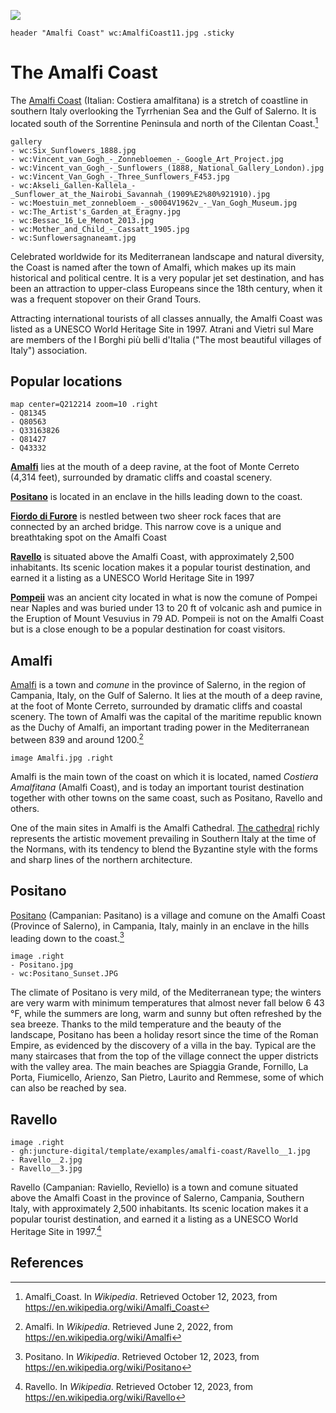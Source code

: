 [![](https://v3.juncture-digital.org/images/wb.svg)](https://v3.juncture-digital.org/wb)

`header "Amalfi Coast" wc:AmalfiCoast11.jpg .sticky`

# The Amalfi Coast

The [Amalfi Coast](Q212214) (Italian: Costiera amalfitana) is a stretch of coastline in southern Italy overlooking the Tyrrhenian Sea and the Gulf of Salerno. It is located south of the Sorrentine Peninsula and north of the Cilentan Coast.[^1]

```
gallery
- wc:Six_Sunflowers_1888.jpg
- wc:Vincent_van_Gogh_-_Zonnebloemen_-_Google_Art_Project.jpg
- wc:Vincent_van_Gogh_-_Sunflowers_(1888,_National_Gallery_London).jpg
- wc:Vincent_Van_Gogh_-_Three_Sunflowers_F453.jpg
- wc:Akseli_Gallen-Kallela_-_Sunflower_at_the_Nairobi_Savannah_(1909%E2%80%921910).jpg
- wc:Moestuin_met_zonnebloem_-_s0004V1962v_-_Van_Gogh_Museum.jpg
- wc:The_Artist's_Garden_at_Eragny.jpg
- wc:Bessac_16_Le_Menot_2013.jpg
- wc:Mother_and_Child_-_Cassatt_1905.jpg
- wc:Sunflowersagnaneamt.jpg
```

Celebrated worldwide for its Mediterranean landscape and natural diversity, the Coast is named after the town of Amalfi, which makes up its main historical and political centre. It is a very popular jet set destination, and has been an attraction to upper-class Europeans since the 18th century, when it was a frequent stopover on their Grand Tours.

Attracting international tourists of all classes annually, the Amalfi Coast was listed as a UNESCO World Heritage Site in 1997. Atrani and Vietri sul Mare are members of the I Borghi più belli d'Italia ("The most beautiful villages of Italy") association.

## Popular locations

```
map center=Q212214 zoom=10 .right
- Q81345
- Q80563
- Q33163826
- Q81427
- Q43332
```

**[Amalfi](flyto/Q80563,15)** lies at the mouth of a deep ravine, at the foot of Monte Cerreto (4,314 feet), surrounded by dramatic cliffs and coastal scenery.

**[Positano](flyto/Q81345,15)** is located in an enclave in the hills leading down to the coast.

**[Fiordo di Furore](flyto/Q33163826,15)** is nestled between two sheer rock faces that are connected by an arched bridge. This narrow cove is a unique and breathtaking spot on the Amalfi Coast

**[Ravello](flyto/Q81427,15)** is situated above the Amalfi Coast, with approximately 2,500 inhabitants. Its scenic location makes it a popular tourist destination, and earned it a listing as a UNESCO World Heritage Site in 1997

**[Pompeii](flyto/Q43332,15)** was an ancient city located in what is now the comune of Pompei near Naples and was buried under 13 to 20 ft of volcanic ash and pumice in the Eruption of Mount Vesuvius in 79 AD.  Pompeii is not on the Amalfi Coast but is a close enough to be a popular destination for coast visitors.

## Amalfi

[Amalfi](Q80563) is a town and _comune_ in the province of Salerno, in the region of Campania, Italy, on the Gulf of Salerno. It lies at the mouth of a deep ravine, at the foot of Monte Cerreto, surrounded by dramatic cliffs and coastal scenery. The town of Amalfi was the capital of the maritime republic known as the Duchy of Amalfi, an important trading power in the Mediterranean between 839 and around 1200.[^3]

`image Amalfi.jpg .right`

Amalfi is the main town of the coast on which it is located, named _Costiera Amalfitana_ (Amalfi Coast), and is today an important tourist destination together with other towns on the same coast, such as Positano, Ravello and others.

One of the main sites in Amalfi is the Amalfi Cathedral. [The cathedral](zoomto/1894,1055,560,421) richly represents the artistic movement prevailing in Southern Italy at the time of the Normans, with its tendency to blend the Byzantine style with the forms and sharp lines of the northern architecture.
 
## Positano

[Positano](Q81345) (Campanian: Pasitano) is a village and comune on the Amalfi Coast (Province of Salerno), in Campania, Italy, mainly in an enclave in the hills leading down to the coast.[^2]

```
image .right
- Positano.jpg
- wc:Positano_Sunset.JPG
```

The climate of Positano is very mild, of the Mediterranean type; the winters are very warm with minimum temperatures that almost never fall below 6 43 °F, while the summers are long, warm and sunny but often refreshed by the sea breeze. Thanks to the mild temperature and the beauty of the landscape, Positano has been a holiday resort since the time of the Roman Empire, as evidenced by the discovery of a villa in the bay. Typical are the many staircases that from the top of the village connect the upper districts with the valley area. The main beaches are Spiaggia Grande, Fornillo, La Porta, Fiumicello, Arienzo, San Pietro, Laurito and Remmese, some of which can also be reached by sea.

## Ravello

```
image .right
- gh:juncture-digital/template/examples/amalfi-coast/Ravello__1.jpg
- Ravello__2.jpg
- Ravello__3.jpg
```

Ravello (Campanian: Raviello, Reviello) is a town and comune situated above the Amalfi Coast in the province of Salerno, Campania, Southern Italy, with approximately 2,500 inhabitants. Its scenic location makes it a popular tourist destination, and earned it a listing as a UNESCO World Heritage Site in 1997.[^4]


## References

[^1]: Amalfi_Coast. In _Wikipedia_.  Retrieved October 12, 2023, from  https://en.wikipedia.org/wiki/Amalfi_Coast
[^2]: Positano. In _Wikipedia_.  Retrieved October 12, 2023, from  https://en.wikipedia.org/wiki/Positano
[^3]: Amalfi. In _Wikipedia_.  Retrieved June 2, 2022, from  https://en.wikipedia.org/wiki/Amalfi
[^4]: Ravello. In _Wikipedia_.  Retrieved October 12, 2023, from  https://en.wikipedia.org/wiki/Ravello